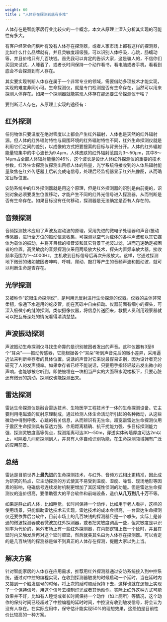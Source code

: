 ```yaml
---
weight: 60
title : "人体存在探测到底有多难"
---
```


人体存在是智能家居行业比较火的一个概念，本文从原理上深入分析其实现的可能性有多大。

有客户经常会问枫叶有没有人体存在探测器，或者人家市场上都有这样的探测器，比如什么什么品牌就有，并且灵敏度超级强，可以识别人体呼吸，心跳，肠蠕动等，并且价格只有几百块钱。首先我可以肯定的告诉大家，这是骗人的，不信你们买回来试试，人睡着了，或者长时间保持一个动作看书，看电脑或者手机，看看到底会不会探测到有人存在。

其实要实现判断人体存在属于一个非常专业的领域，需要借助多项技术才能实现，实现的难度非同小可。生命探测仪，就是专门检测是否有生命存在，当然可以用来探测人体存在。如果一个探测器就能实现人体存在那还要生命探测仪干啥？

要判断活人存在，从原理上实现的途径有：

## 红外探测

任何物体只要温度在绝对零度以上都会产生红外辐射，人体也是天然的红外辐射源。但人体的红外辐射特性与周围环境的红外辐射特性不同，红外生命探测仪就是利用它们之间的差别，以成像的方式把要搜索的目标与背景分开。人体的红外辐射能量较集中的中心波长为9.4μm，人体皮肤的红外辐射范围为3～50μm，其中8～14μm占全部人体辐射能量的46%，这个波长是设计人体红外探测仪的重要的技术参数。红外生命探测仪探测出目标人体的热量，光学系统将接收到的人体热辐射能量聚焦在红外传感器上后转变成电信号，处理后经监视器显示红外热像图，从而确定目标位置。

安防系统中的红外探测器就是用这个原理，但是红外探测器的识别是由前提的，识别对象必须要发生位置移动，才能产生不同的红外光信号进入探测器，从而判断是否有生命存在。如果目标没有任何移动，探测器是无法确定是否有人存在的。

## 音频探测

音频探测技术应用了声波及震动波的原理，采用先进的微电子处理器和声音/振动传感器，进行全方位的振动信息收集，可探测以空气为载体的各种声波和以其它媒体为载体的振动，并将非目标的噪音波和其它背景干扰波过滤，进而迅速确定被困者的位置。高灵敏度的音频探测仪采用两级放大技术，探头内置频率放大器，接收频率范围为1～4000Hz，主机收到目标信号后再次升级放大。这样，它通过探测地下微弱的诸如被困者呻吟、呼喊、爬动、敲打等产生的音频声波和振动波，就可以判断生命是否存在。

## 光学探测

又被称作“蛇眼生命探测仪”，是利用光反射进行生命探测的仪器。仪器的主体非常柔韧，像通下水道用的蛇皮管，能在瓦砾中自由扭动。仪器前面有细小的探头，可深入极微小的缝隙探测，类似摄像仪器，将信息传送回来，救援人员利用观察器就可以把瓦砾深处的情况看得清清楚楚。

## 声波振动探测

声波振动生命探测仪寻找生命靠的是识别被困者发出的声音。这种仪器有3至6个“耳朵”——振动传感器，它能根据各个“耳朵”听到声音先后的微小差异，采用逼近法来判断幸存者的具体位置。说话的声音对它来说最容易识别，因为设计者充分研究了人的发声频率。如果幸存者已经不能说话，只要用手指轻轻敲击发出微小的声响，也能够被它听到。即使被埋在一块相当严实的大面积水泥楼板下，只要心脏还有微弱的跳动，探测仪也能探测出来。

## 雷达探测

雷达生命探测仪是融合雷达技术、生物医学工程技术于一体的生命探测设备。它主要利用电磁波的反射原理制成，通过检测人体生命活动所引起的各种微动，从这些微动中得到呼吸、心跳的有关信息，从而辨识有无生命。超宽谱雷达生命探测仪用于震区生命探测具有穿透力强、作用距离精确、抗干扰能力强、多目标探测能力强、探测灵敏度高等优点，探测距离可达30～50m，穿透实体砖墙厚度可达2m以上，可隔着几间房探测到人，并具有人体自动识别功能，在生命探测领域拥有广泛的应用前景。

## 总结

雷达是目前世界上**最先进**的生命探测技术，与红外、音频方式相比更精准，因此成为研究的热点，它主动探测的方式使其不易受到温度、湿度、噪音、现场地形等因素的影响，电磁信号连续发射机制更增加了其区域性侦测的功能。但是雷达生命探测仪的造价很高，要借助强大的平台软件和前端设备，造价**从几万到几十万**不等。

如果是静止的人体，比如睡觉，长时间保持一个动作，比如用于老人看护，这样的使用场景，只能借助雷达技术去实现，雷达技术的成本会很高，一台雷达生命探测仪还要依靠后台软件，目前市场上的几百块钱的探测器只是一个噱头，实际上是普通的微波探测器或者微波加红外探测器，或者把灵敏度调高一些，但灵敏度是以识别率为代价的，另外市场上有一些红外探测器，在内部逻辑上做一个延时，并且在延时内又触发后再对这个延时顺延，然后就美其名曰为人体存在探测器。可以肯定的是几百块钱的探测器是做不到真正的人体存在探测，提醒大家以免上当。

## 解决方案

针对智能家居的人体存在应用需求，推荐用红外探测器通过安防系统接入到中控系统，通过对中控的编程实现，在收到探测器触发的时候启动一个延时，当在延时内又接到一个触发信号的时候，将上次的延时顺延保持下去，这样也就在逻辑上实现了一个保持信号，用这个信号去控制灯光或者其他动作。实际上红外这种方式可能效果并不好，比如有人睡觉或者长时间保持一个动作（如上厕所）等情况，这个动作的保持时间已经超过了中控编程的延时时间，中控没有收到触发信号，将会认为没有人存在。在实际应用中，保守估计能实现50%的理想效果，这恐怕是目前性价比较高的一种方案。